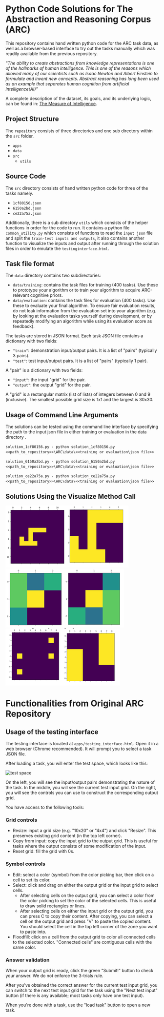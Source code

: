 # Python Code Solutions for The Abstraction and Reasoning Corpus (ARC)

This repository contains hand written python code for the ARC task data, as well as a browser-based interface to try out the tasks manually which was readily available from the previous repository.

*"The ability to create abstractions from knowledge representations is one of the hallmarks of human intelligence. This is one of the reasons which allowed many of our scientists such as Isaac Newton and Albert Einstein to formulate and invent new concepts. Abstract reasoning has long been used as an example that separates human cognition from artificial intelligence(AI)"*

A complete description of the dataset, its goals, and its underlying logic, can be found in: [The Measure of Intelligence](https://arxiv.org/abs/1911.01547).

## Project Structure
The `repository` consists of three directories and one sub directory within the `src` folder.
- `apps`
- `data`
- `src`
    -  `utils`

## Source Code
The `src` directory consists of hand written python code for three of the tasks namely.
- `1cf80156.json`
- `6150a2bd.json`
- `ce22a75a.json`

Additionally, there is a sub directory `utils` which consists of the helper functions in order for the code to run. It contains a python file `common_utility.py` which consists of functions to read the `input json` file and split the `train-test inputs and outputs`, it also contains another function to visualize the inputs and output after running through the solution files in order to emulate the `testinginterface.html`.  

## Task file format

The `data` directory contains two subdirectories:

- `data/training`: contains the task files for training (400 tasks). Use these to prototype your algorithm or to train your algorithm to acquire ARC-relevant cognitive priors.
- `data/evaluation`: contains the task files for evaluation (400 tasks). Use these to evaluate your final algorithm. To ensure fair evaluation results, do not leak information from the evaluation set into your algorithm (e.g. by looking at the evaluation tasks yourself during development, or by repeatedly modifying an algorithm while using its evaluation score as feedback).

The tasks are stored in JSON format. Each task JSON file contains a dictionary with two fields:

- `"train"`: demonstration input/output pairs. It is a list of "pairs" (typically 3 pairs).
- `"test"`: test input/output pairs. It is a list of "pairs" (typically 1 pair).

A "pair" is a dictionary with two fields:

- `"input"`: the input "grid" for the pair.
- `"output"`: the output "grid" for the pair.

A "grid" is a rectangular matrix (list of lists) of integers between 0 and 9 (inclusive). The smallest possible grid size is 1x1 and the largest is 30x30.

## Usage of Command Line Arguments
The solutions can be tested using the command line interface by specifying the path to the input json file in either training or evaluation in the data directory .

`solution_1cf80156.py - python solution_1cf80156.py <<path_to_repository>>\ARC\data\<<training or evaluation\json file>>`

`solution_6150a2bd.py - python solution_6150a2bd.py <<path_to_repository>>\ARC\data\<<training or evaluation\json file>>`

`solution_ce22a75a.py - python solution_ce22a75a.py <<path_to_repository>>\ARC\data\<<training or evaluation\json file>>`

## Solutions Using the Visualize Method Call
![Task 1](/apps/img/1.PNG)
![Task 2](/apps/img/2.PNG)
![Task 3](/apps/img/3.PNG)

# Functionalities from Original ARC Repository
## Usage of the testing interface

The testing interface is located at `apps/testing_interface.html`. Open it in a web browser (Chrome recommended). It will prompt you to select a task JSON file.

After loading a task, you will enter the test space, which looks like this:

![test space](https://arc-benchmark.s3.amazonaws.com/figs/arc_test_space.png)

On the left, you will see the input/output pairs demonstrating the nature of the task. In the middle, you will see the current test input grid. On the right, you will see the controls you can use to construct the corresponding output grid.

You have access to the following tools:

### Grid controls

- Resize: input a grid size (e.g. "10x20" or "4x4") and click "Resize". This preserves existing grid content (in the top left corner).
- Copy from input: copy the input grid to the output grid. This is useful for tasks where the output consists of some modification of the input.
- Reset grid: fill the grid with 0s.

### Symbol controls

- Edit: select a color (symbol) from the color picking bar, then click on a cell to set its color.
- Select: click and drag on either the output grid or the input grid to select cells.
    - After selecting cells on the output grid, you can select a color from the color picking to set the color of the selected cells. This is useful to draw solid rectangles or lines.
    - After selecting cells on either the input grid or the output grid, you can press C to copy their content. After copying, you can select a cell on the output grid and press "V" to paste the copied content. You should select the cell in the top left corner of the zone you want to paste into.
- Floodfill: click on a cell from the output grid to color all connected cells to the selected color. "Connected cells" are contiguous cells with the same color.

### Answer validation

When your output grid is ready, click the green "Submit!" button to check your answer. We do not enforce the 3-trials rule.

After you've obtained the correct answer for the current test input grid, you can switch to the next test input grid for the task using the "Next test input" button (if there is any available; most tasks only have one test input).

When you're done with a task, use the "load task" button to open a new task.

